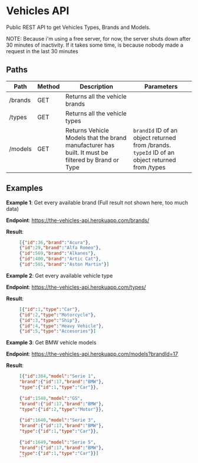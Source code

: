 # Vehicles API
Public REST API to get Vehicles Types, Brands and Models.

NOTE: Because i'm using a free server, for now, the server shuts down after 30 minutes of inactivity. If it takes some time, is because nobody made a request in the last 30 minutes

## Paths

| Path | Method | Description | Parameters
|--|--|--|--|
| /brands | GET | Returns all the vehicle brands | 
| /types  | GET | Returns all the vehicle types  |
| /models | GET | Returns Vehicle Models that the brand manufacturer has built. It must be filtered by Brand or Type | `brandId` ID of an object returned from /brands. `typeId` ID of an object returned from /types

## Examples

**Example 1**: Get every available brand (Full result not shown here, too much data)

 **Endpoint**: https://the-vehicles-api.herokuapp.com/brands/
 
 **Result**: 

```json
     [{"id":36,"brand":"Acura"},
     {"id":29,"brand":"Alfa Romeo"},
     {"id":569,"brand":"Alkanes"},
     {"id":400,"brand":"Artic Cat"},
     {"id":565,"brand":"Aston Martin"}]
```

**Example 2**: Get every available vehicle type

 **Endpoint**: https://the-vehicles-api.herokuapp.com/types/
 
 **Result**: 

```json
     [{"id":1,"type":"Car"},
     {"id":2,"type":"Motorcycle"},
     {"id":3,"type":"Ship"},
     {"id":4,"type":"Heavy Vehicle"},
     {"id":5,"type":"Accesories"}]
```

**Example 3**: Get BMW vehicle models

 **Endpoint**: https://the-vehicles-api.herokuapp.com/models?brandId=17
 
 **Result**: 

```json
     [{"id":384,"model":"Serie 1",
     "brand":{"id":17,"brand":"BMW"},
     "type":{"id":1,"type":"Car"}},
     
     {"id":1548,"model":"GS",
     "brand":{"id":17,"brand":"BMW"},
     "type":{"id":2,"type":"Motor"}},
     
     {"id":1640,"model":"Serie 3",
     "brand":{"id":17,"brand":"BMW"},
     "type":{"id":1,"type":"Car"}},
     
     {"id":1649,"model":"Serie 5",
     "brand":{"id":17,"brand":"BMW"},
     "type":{"id":1,"type":"Car"}}]
     ```
